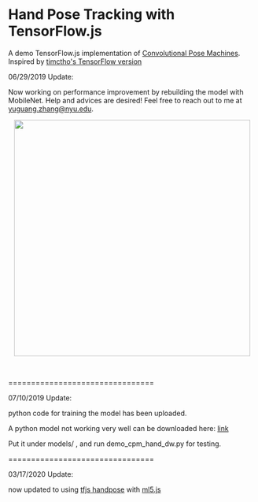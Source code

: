 # Hand Pose Tracking with TensorFlow.js
A demo TensorFlow.js implementation of [Convolutional Pose Machines](https://github.com/shihenw/convolutional-pose-machines-release).
Inspired by [timctho's TensorFlow version](https://github.com/timctho/convolutional-pose-machines-tensorflow)

06/29/2019 Update:

Now working on performance improvement by rebuilding the model with MobileNet. Help and advices are desired! Feel free to reach out to me at yuguang.zhang@nyu.edu.
<p align="center">
    <img src="http://giphygifs.s3.amazonaws.com/media/2Yj11FvB4SVYFeglky/giphy.gif", width="480">
</p>
<br/>

================================

07/10/2019 Update:

python code for training the model has been uploaded.

A python model not working very well can be downloaded here:
[link](https://drive.google.com/open?id=1lH3ePmfRYZ2lVxCnVFYq5vOi4_3XutaW)

Put it under models/ , and run demo_cpm_hand_dw.py for testing.


================================

03/17/2020 Update:

now updated to using [tfjs handpose](https://github.com/tensorflow/tfjs-models/tree/master/handpose) with [ml5.js](https://github.com/ml5js/ml5-library)
<p align="center">
    <img srchttps://media.giphy.com/media/TLPWLBVA20rOX3UR16/giphy.gif", width="480">
</p>

